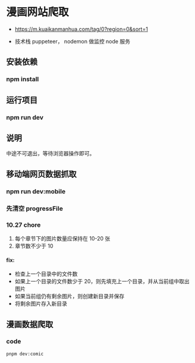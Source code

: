 # 漫画网站爬取

- https://m.kuaikanmanhua.com/tag/0?region=0&sort=1

- 技术栈 puppeteer， nodemon 做监控 node 服务

## 安装依赖

### npm install

## 运行项目

### npm run dev

## 说明

中途不可退出，等待浏览器操作即可。

## 移动端网页数据抓取

### npm run dev:mobile

### 先清空 progressFile

### 10.27 chore

1. 每个章节下的图片数量应保持在 10-20 张
2. 章节数不少于 10

#### fix:

- 检查上一个目录中的文件数
- 如果上一个目录的文件数少于 20，则先填充上一个目录，并从当前组中取出图片
- 如果当前组仍有剩余图片，则创建新目录并保存
- 将剩余图片存入新目录

## 漫画数据爬取

### code

```
pnpm dev:comic
```
